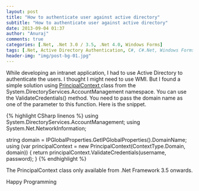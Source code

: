 ```yaml
---
layout: post
title: "How to authenticate user against active directory"
subtitle: "How to authenticate user against active directory"
date: 2013-09-04 01:37
author: "Anuraj"
comments: true
categories: [.Net, .Net 3.0 / 3.5, .Net 4.0, Windows Forms]
tags: [.Net, Active Directory Authentication, C#, C#.Net, Windows Forms]
header-img: "img/post-bg-01.jpg"
---
```

While developing an intranet application, I had to use Active Directory to authenticate the users. I thought I might need to use WMI. But I found a simple solution using [PrincipalContext ](http://msdn.microsoft.com/en-us/library/bb154889.aspx)class from the System.DirectoryServices.AccountManagement namespace. You can use the ValidateCredentials() method. You need to pass the domain name as one of the parameter to this function. Here is the snippet.

{% highlight CSharp linenos %}
using System.DirectoryServices.AccountManagement;
using System.Net.NetworkInformation;

string domain = IPGlobalProperties.GetIPGlobalProperties().DomainName;
using (var principalContext = new PrincipalContext(ContextType.Domain, domain))
{
    return principalContext.ValidateCredentials(username, password);
}
{% endhighlight %}

The PrincipalContext class only available from .Net Framework 3.5 onwards.

Happy Programming
